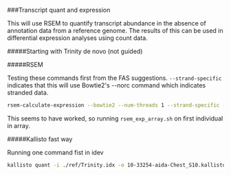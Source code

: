 ###Transcript quant and expression

This will use RSEM to quantify transcript abundance in the absence of annotation data from a reference genome. The results of this can be used in differential expression analyses using count data.

#####Starting with Trinity de novo (not guided)

#####RSEM

Testing these commands first from the FAS suggestions. `--strand-specific` indicates that this will use Bowtie2's --norc command which indicates stranded data.
```bash
rsem-calculate-expression --bowtie2 --num-threads 1 --strand-specific --paired-end  10-33254-aida-Chest_S10_clp.fq.1.gz  10-33254-aida-Chest_S10_clp.fq.2.gz  ./ref/transcripts  WSFW_RSEM_bowtie2
```
This seems to have worked, so running `rsem_exp_array.sh` on first individual in array.

#####Kallisto
fast way

Running one command fist in idev
```bash
kallisto quant -i ./ref/Trinity.idx -o 10-33254-aida-Chest_S10.kallisto_out -b 100 -t 20 --fr-stranded 10-33254-aida-Chest_S10_clp.fq.1.gz  10-33254-aida-Chest_S10_clp.fq.2.gz
```
